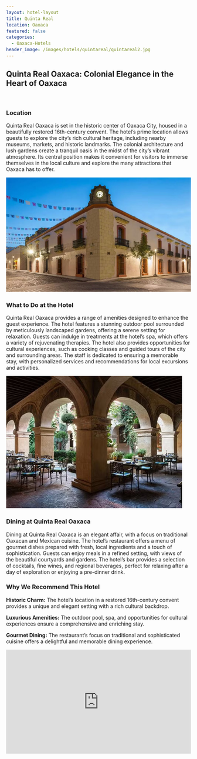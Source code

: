 ```yaml
---
layout: hotel-layout
title: Quinta Real
location: Oaxaca
featured: false
categories:
  - Oaxaca-Hotels
header_image: /images/hotels/quintareal/quintareal2.jpg
---
```

## Quinta Real Oaxaca: Colonial Elegance in the Heart of Oaxaca

&nbsp;

### Location

Quinta Real Oaxaca is set in the historic center of Oaxaca City, housed in a beautifully restored 16th-century convent. The hotel’s prime location allows guests to explore the city’s rich cultural heritage, including nearby museums, markets, and historic landmarks. The colonial architecture and lush gardens create a tranquil oasis in the midst of the city’s vibrant atmosphere. Its central position makes it convenient for visitors to immerse themselves in the local culture and explore the many attractions that Oaxaca has to offer.

![](/images/hotels/quintareal/quintareal4.jpg)

### What to Do at the Hotel

Quinta Real Oaxaca provides a range of amenities designed to enhance the guest experience. The hotel features a stunning outdoor pool surrounded by meticulously landscaped gardens, offering a serene setting for relaxation. Guests can indulge in treatments at the hotel’s spa, which offers a variety of rejuvenating therapies. The hotel also provides opportunities for cultural experiences, such as cooking classes and guided tours of the city and surrounding areas. The staff is dedicated to ensuring a memorable stay, with personalized services and recommendations for local excursions and activities.

![](/images/hotels/quintareal/quintareal3.jpg)

### Dining at Quinta Real Oaxaca

Dining at Quinta Real Oaxaca is an elegant affair, with a focus on traditional Oaxacan and Mexican cuisine. The hotel’s restaurant offers a menu of gourmet dishes prepared with fresh, local ingredients and a touch of sophistication. Guests can enjoy meals in a refined setting, with views of the beautiful courtyards and gardens. The hotel’s bar provides a selection of cocktails, fine wines, and regional beverages, perfect for relaxing after a day of exploration or enjoying a pre-dinner drink.

### Why We Recommend This Hotel

**Historic Charm:** The hotel’s location in a restored 16th-century convent provides a unique and elegant setting with a rich cultural backdrop.&nbsp;

**Luxurious Amenities:** The outdoor pool, spa, and opportunities for cultural experiences ensure a comprehensive and enriching stay.&nbsp;

**Gourmet Dining:** The restaurant’s focus on traditional and sophisticated cuisine offers a delightful and memorable dining experience.&nbsp;

<style>.embed-container { position: relative; padding-bottom: 56.25%; height: 0; overflow: hidden; max-width: 100%; } .embed-container iframe, .embed-container object, .embed-container embed { position: absolute; top: 0; left: 0; width: 100%; height: 100%; }</style>

<div class="embed-container"><iframe src="https://www.youtube.com/embed/0Di1ELCWjO4" frameborder="0" allowfullscreen=""></iframe></div>